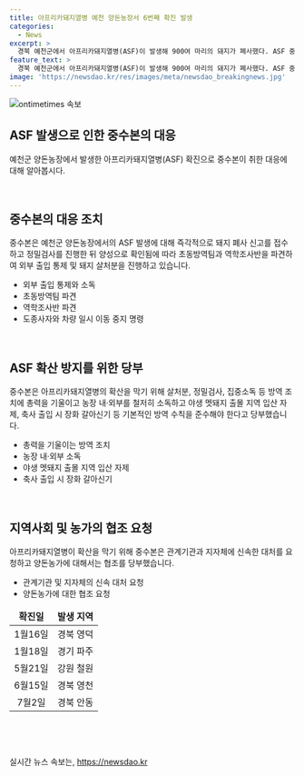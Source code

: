 ```yaml
---
title: 아프리카돼지열병 예천 양돈농장서 6번째 확진 발생
categories:
  - News
excerpt: >
  경북 예천군에서 아프리카돼지열병(ASF)이 발생해 900여 마리의 돼지가 폐사했다. ASF 중앙사고수습본부는 발생 농장에 대한 방역 조치를 취하고, 주변 지역의 이동을 중지했다. 이는 올해 6번째 ASF 발병 사례로, 중수본은 빠른 살처분과 방역 조치를 촉구하고 있다. 이는 경북에서 네 번째로, 전국에서 여섯 번째로 발생한 ASF 사례로, 양돈농가와 지자체에 방역 수칙을 철저히 준수할 것을 당부했다. 
feature_text: >
  경북 예천군에서 아프리카돼지열병(ASF)이 발생해 900여 마리의 돼지가 폐사했다. ASF 중앙사고수습본부는 발생 농장에 대한 방역 조치를 취하고, 주변 지역의 이동을 중지했다. 이는 올해 6번째 ASF 발병 사례로, 중수본은 빠른 살처분과 방역 조치를 촉구하고 있다. 이는 경북에서 네 번째로, 전국에서 여섯 번째로 발생한 ASF 사례로, 양돈농가와 지자체에 방역 수칙을 철저히 준수할 것을 당부했다. 
image: 'https://newsdao.kr/res/images/meta/newsdao_breakingnews.jpg'
---
```


<p><img src="https://newsdao.kr/res/images/meta/newsdao_breakingnews.jpg" alt="ontimetimes 속보" /></p>

<h2 data-ke-size="size26">ASF 발생으로 인한 중수본의 대응</h2>

<p data-ke-size="size16">예천군 양돈농장에서 발생한 아프리카돼지열병(ASF) 확진으로 중수본이 취한 대응에 대해 알아봅시다.</p>

<p data-ke-size="size16">&nbsp;</p>

<h2 data-ke-size="size24">중수본의 대응 조치</h2>

<p data-ke-size="size16">중수본은 예천군 양돈농장에서의 ASF 발생에 대해 즉각적으로 돼지 폐사 신고를 접수하고 정밀검사를 진행한 뒤 양성으로 확인됨에 따라 초동방역팀과 역학조사반을 파견하여 외부 출입 통제 및 돼지 살처분을 진행하고 있습니다.</p>

<ul>
<li>외부 출입 통제와 소독</li>
<li>초동방역팀 파견</li>
<li>역학조사반 파견</li>
<li>도종사자와 차량 일시 이동 중지 명령</li>
</ul>

<p data-ke-size="size16">&nbsp;</p>

<h2 data-ke-size="size24">ASF 확산 방지를 위한 당부</h2>

<p data-ke-size="size16">중수본은 아프리카돼지열병의 확산을 막기 위해 살처분, 정밀검사, 집중소독 등 방역 조치에 총력을 기울이고 농장 내·외부를 철저히 소독하고 야생 멧돼지 출몰 지역 입산 자제, 축사 출입 시 장화 갈아신기 등 기본적인 방역 수칙을 준수해야 한다고 당부했습니다.</p>

<ul>
<li>총력을 기울이는 방역 조치</li>
<li>농장 내·외부 소독</li>
<li>야생 멧돼지 출몰 지역 입산 자제</li>
<li>축사 출입 시 장화 갈아신기</li>
</ul>

<p data-ke-size="size16">&nbsp;</p>

<h2 data-ke-size="size24">지역사회 및 농가의 협조 요청</h2>

<p data-ke-size="size16">아프리카돼지열병이 확산을 막기 위해 중수본은 관계기관과 지자체에 신속한 대처를 요청하고 양돈농가에 대해서는 협조를 당부했습니다.</p>

<ul>
<li>관계기관 및 지자체의 신속 대처 요청</li>
<li>양돈농가에 대한 협조 요청</li>
</ul>

<table>
<thead>
<tr>
<td style="text-align: center; height: 17px;"><b>확진일</b></td>
<td style="text-align: center; height: 17px;"><b>발생 지역</b></td>
</tr>
</thead>
<tbody>
<tr>
<td style="text-align: center; height: 17px;">1월16일</td>
<td style="text-align: center; height: 17px;">경북 영덕</td>
</tr>
<tr>
<td style="text-align: center; height: 17px;">1월18일</td>
<td style="text-align: center; height: 17px;">경기 파주</td>
</tr>
<tr>
<td style="text-align: center; height: 17px;">5월21일</td>
<td style="text-align: center; height: 17px;">강원 철원</td>
</tr>
<tr>
<td style="text-align: center; height: 17px;">6월15일</td>
<td style="text-align: center; height: 17px;">경북 영천</td>
</tr>
<tr>
<td style="text-align: center; height: 17px;">7월2일</td>
<td style="text-align: center; height: 17px;">경북 안동</td>
</tr>
</tbody>
</table>

<p data-ke-size="size16">&nbsp;</p>

<p data-ke-size="size16">&nbsp;</p>
실시간 뉴스 속보는, <a href="https://newsdao.kr" rel="dofollow">https://newsdao.kr</a>


